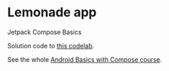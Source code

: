 # Lemonade app

Jetpack Compose Basics

Solution code to [this codelab](https://developer.android.com/codelabs/basic-android-kotlin-compose-button-click-practice-problem).

See the whole [Android Basics with Compose course](https://developer.android.com/courses/android-basics-compose/course).
